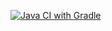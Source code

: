 [![Java CI with Gradle](https://github.com/AnastasiaLobanova1/DZAutomat6_BDD/actions/workflows/gradle.yml/badge.svg)](https://github.com/AnastasiaLobanova1/DZAutomat6_BDD/actions/workflows/gradle.yml)